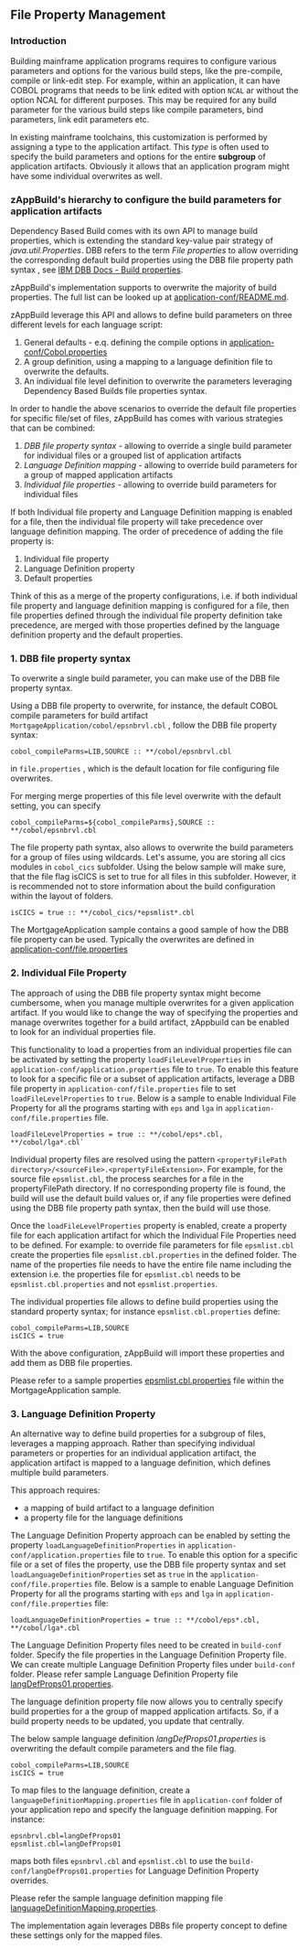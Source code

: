 ## File Property Management

### Introduction

Building mainframe application programs requires to configure various parameters and options for the various build steps, like the pre-compile, compile or link-edit step. For example, within an application, it can have COBOL programs that needs to be link edited with option `NCAL` ar without the option NCAL for different purposes. This may be required for any build parameter for the various build steps like compile parameters, bind parameters, link edit parameters etc. 

In existing mainframe toolchains, this customization is performed by assigning a type to the application artifact. This *type* is often used to specify the build parameters and options for the entire **subgroup** of application artifacts. Obviously it allows that an application program might have some individual overwrites as well.

### zAppBuild's hierarchy to configure the build parameters for application artifacts

Dependency Based Build comes with its own API to manage build properties, which is extending the standard key-value pair strategy of *java.util.Properties*. DBB refers to the term *File properties* to allow overriding the corresponding default build properties using the DBB file property path syntax , see [IBM DBB Docs - Build properties](https://www.ibm.com/docs/en/dbb/2.0.0?topic=apis-build-properties#file-properties).

zAppBuild's implementation supports to overwrite the majority of build properties. The full list can be looked up at [application-conf/README.md](../samples/application-conf/README.md).

zAppBuild leverage this API and allows to define build parameters on three different levels for each language script:
  1. General defaults - e.q. defining the compile options in [application-conf/Cobol.properties](../samples/application-conf/Cobol.properties)
  2. A group definition, using a mapping to a language definition file to overwrite the defaults.
  3. An individual file level definition to overwrite the parameters leveraging Dependency Based Builds file properties syntax.

In order to handle the above scenarios to override the default file properties for specific file/set of files, zAppBuild has comes with various strategies that can be combined:

  1. *DBB file property syntax* - allowing to override a single build parameter for individual files or a grouped list of application artifacts 
  2. *Language Definition mapping* - allowing to override  build parameters for a group of mapped application artifacts
  3. *Individual file properties* - allowing to override build parameters for individual files

If both Individual file property and Language Definition mapping is enabled for a file, then the individual file property will take precedence over language definition mapping. The order of precedence of adding the file property is:

  1. Individual file property
  2. Language Definition property
  3. Default properties

Think of this as a merge of the property configurations, i.e. if both individual file property and language definition mapping is configured for a file, then file properties defined through the individual file property definition take precedence, are merged with those properties defined by the language definition property and the default properties. 

### 1. DBB file property syntax

To overwrite a single build parameter, you can make use of the DBB file property syntax.  

Using a DBB file property to overwrite, for instance, the default COBOL compile parameters for build artifact `MortgageApplication/cobol/epsnbrvl.cbl` , follow the DBB file property syntax:

```properties
cobol_compileParms=LIB,SOURCE :: **/cobol/epsnbrvl.cbl
```
in `file.properties` , which is the default location for file configuring file overwrites.

For merging merge properties of this file level overwrite with the default setting, you can specify 
```properties
cobol_compileParms=${cobol_compileParms},SOURCE :: **/cobol/epsnbrvl.cbl
```

The file property path syntax, also allows to overwrite the build parameters for a group of files using wildcards. Let's assume, you are storing all cics modules in `cobol_cics` subfolder. Using the below sample will make sure, that the file flag isCICS is set to true for all files in this subfolder. However, it is recommended not to store information about the build configuration within the layout of folders.
```properties
isCICS = true :: **/cobol_cics/*epsmlist*.cbl
```

The MortgageApplication sample contains a good sample of how the DBB file property can be used. Typically the overwrites are defined in [application-conf/file.properties](../samples/MortgageApplication/application-conf/file.properties)

### 2. Individual File Property

The approach of using the DBB file property syntax might become cumbersome, when you manage multiple overwrites for a given application artifact. If you would like to change the way of specifying the properties and manage overwrites together for a build artifact, zAppbuild can be enabled to look for an individual properties file. 

This functionality to load a properties from an individual properties file can be activated by setting the property `loadFileLevelProperties` in `application-conf/application.properties` file to `true`.  To enable this feature to look for a specific file or a subset of application artifacts, leverage a DBB file property in `application-conf/file.properties` file to set `loadFileLevelProperties` to `true`. Below is a sample to enable Individual File Property for all the programs starting with `eps` and `lga` in `application-conf/file.properties` file.

```properties
loadFileLevelProperties = true :: **/cobol/eps*.cbl, **/cobol/lga*.cbl` 
```

Individual property files are resolved using the pattern `<propertyFilePath directory>/<sourceFile>.<propertyFileExtension>`. For example, for the source file `epsmlist.cbl`, the process searches for a file in the propertyFilePath directory. If no corresponding property file is found, the build will use the default build values or, if any file properties were defined using the DBB file property path syntax, then the build will use those.

Once the `loadFileLevelProperties` property is enabled, create a property file for each application artifact for which the Individual File Properties need to be defined. For example: to override file parameters for file `epsmlist.cbl` create the properties file `epsmlist.cbl.properties` in the defined folder. The name of the properties file needs to have the entire file name including the extension i.e. the properties file for `epsmlist.cbl` needs to be `epsmlist.cbl.properties` and not `epsmlist.properties`.

The individual properties file allows to define build properties using the standard property syntax; for instance `epsmlist.cbl.properties` define: 
```properties
cobol_compileParms=LIB,SOURCE
isCICS = true
```

With the above configuration, zAppBuild will import these properties and add them as DBB file properties. 

Please refer to a sample properties [epsmlist.cbl.properties](../samples/MortgageApplication/properties/epsmlist.cbl.properties) file within the MortgageApplication sample.


### 3. Language Definition Property

An alternative way to define build properties for a subgroup of files, leverages a mapping approach. Rather than specifying individual parameters or properties for an individual application artifact, the application artifact is mapped to a language definition, which defines multiple build parameters.

This approach requires:

* a mapping of build artifact to a language definition
* a property file for the language definitions

The Language Definition Property approach can be enabled by setting the property `loadLanguageDefinitionProperties` in `application-conf/application.properties` file to `true`. To enable this option for a specific file or a set of files the property, use the DBB file property syntax and set  `loadLanguageDefinitionProperties` set as `true` in the `application-conf/file.properties` file. Below is a sample to enable Language Definition Property for all the programs starting with `eps` and `lga` in `application-conf/file.properties` file:

```properties
loadLanguageDefinitionProperties = true :: **/cobol/eps*.cbl, **/cobol/lga*.cbl
```

The Language Definition Property files need to be created in `build-conf` folder. Specify the file properties in the Language Definition Property file. We can create multiple Language Definition Property files under `build-conf` folder. Please refer sample Language Definition Property file [langDefProps01.properties](../build-conf/langDefProps01.properties).  

The language definition property file now allows you to centrally specify build properties for a the group of mapped application artifacts. So, if a build property needs to be updated, you update that centrally.

The below sample language definition *langDefProps01.properties* is overwriting the default compile parameters and the file flag.
```properties
cobol_compileParms=LIB,SOURCE
isCICS = true
```
To map files to the language definition, create a `languageDefinitionMapping.properties` file in `application-conf` folder of your application repo and specify the language definition mapping. For instance:
```properties
epsnbrvl.cbl=langDefProps01
epsmlist.cbl=langDefProps01
```
maps both files `epsnbrvl.cbl` and `epsmlist.cbl` to use the `build-conf/langDefProps01.properties` for Language Definition Property overrides. 

Please refer the sample language definition mapping file [languageDefinitionMapping.properties](../samples/MortgageApplication/application-conf/languageDefinitionMapping.properties).

The implementation again leverages DBBs file property concept to define these settings only for the mapped files.